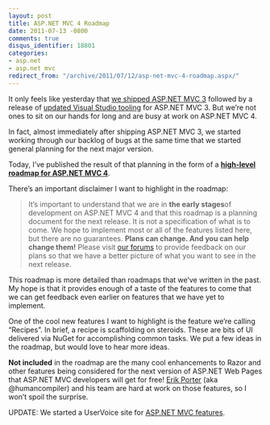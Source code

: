 ```yaml
---
layout: post
title: ASP.NET MVC 4 Roadmap
date: 2011-07-13 -0800
comments: true
disqus_identifier: 18801
categories:
- asp.net
- asp.net mvc
redirect_from: "/archive/2011/07/12/asp-net-mvc-4-roadmap.aspx/"
---
```


It only feels like yesterday that [we shipped ASP.NET MVC
3](http://haacked.com/archive/2011/01/13/aspnetmvc3-released.aspx "ASP.NET MVC 3 and NuGet 1.0 released")
followed by a release of [updated Visual Studio
tooling](http://haacked.com/archive/2011/04/12/introducing-asp-net-mvc-3-tools-update.aspx "ASP.NET MVC 3 Tools Update")
for ASP.NET MVC 3. But we’re not ones to sit on our hands for long and
are busy at work on ASP.NET MVC 4.

In fact, almost immediately after shipping ASP.NET MVC 3, we started
working through our backlog of bugs at the same time that we started
general planning for the next major version.

Today, I’ve published the result of that planning in the form of a
**[high-level roadmap for ASP.NET MVC
4](http://aspnet.codeplex.com/wikipage?title=ASP.NET%20MVC%204%20RoadMap "ASP.NET MVC 4 Roadmap")**.

There’s an important disclaimer I want to highlight in the roadmap:

> It’s important to understand that we are in **the early stages**of
> development on ASP.NET MVC 4 and that this roadmap is a planning
> document for the next release. It is not a specification of what is to
> come. We hope to implement most or all of the features listed here,
> but there are no guarantees. **Plans can change. And you can help
> change them!** Please visit [our
> forums](http://forums.asp.net/1146.aspx "ASP.NET MVC Forums") to
> provide feedback on our plans so that we have a better picture of what
> you want to see in the next release.

This roadmap is more detailed than roadmaps that we’ve written in the
past. My hope is that it provides enough of a taste of the features to
come that we can get feedback even earlier on features that we have yet
to implement.

One of the cool new features I want to highlight is the feature we’re
calling “Recipes”. In brief, a recipe is scaffolding on steroids. These
are bits of UI delivered via NuGet for accomplishing common tasks. We
put a few ideas in the roadmap, but would love to hear more ideas.

**Not included** in the roadmap are the many cool enhancements to Razor
and other features being considered for the next version of ASP.NET Web
Pages that ASP.NET MVC developers will get for free! [Erik
Porter](http://erikporter.com/ "Erik Porter's Blog") (aka
@humancompiler) and his team are hard at work on those features, so I
won’t spoil the surprise.

UPDATE: We started a UserVoice site for [ASP.NET MVC
features](http://aspnet.uservoice.com/forums/41201-asp-net-mvc).

